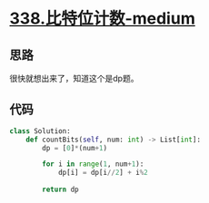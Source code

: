 # [338.比特位计数-medium](https://leetcode-cn.com/problems/counting-bits/)

## 思路
很快就想出来了，知道这个是dp题。

## 代码
```python
class Solution:
    def countBits(self, num: int) -> List[int]:
        dp = [0]*(num+1)

        for i in range(1, num+1):
            dp[i] = dp[i//2] + i%2
        
        return dp
```